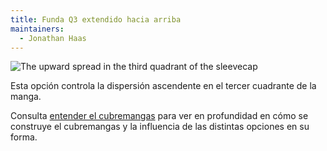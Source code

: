```yaml
---
title: Funda Q3 extendido hacia arriba
maintainers:
  - Jonathan Haas
---
```


![The upward spread in the third quadrant of the sleevecap](./sleevecapq3spread1.svg)

Esta opción controla la dispersión ascendente en el tercer cuadrante de la manga.

<Tip>

Consulta [entender el cubremangas](/docs/designs/brian/options#understanding-the-sleevecap) para ver en profundidad en
cómo se construye el cubremangas y la influencia de las distintas opciones en su forma.

</Tip>
